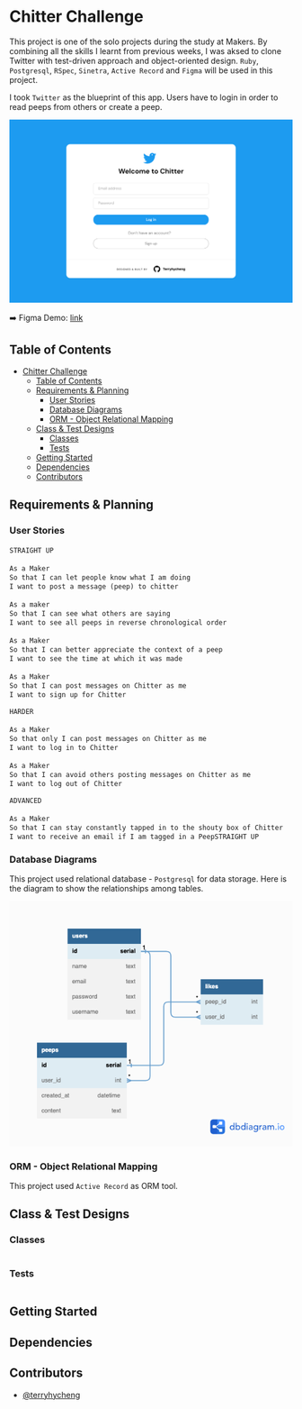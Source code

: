# Chitter Challenge

This project is one of the solo projects during the study at Makers. By combining all the skills I learnt from previous weeks, I was aksed to clone Twitter with test-driven approach and object-oriented design. `Ruby`, `Postgresql`, `RSpec`, `Sinetra`, `Active Record` and `Figma` will be used in this project.

I took `Twitter` as the blueprint of this app. Users have to login in order to read peeps from others or create a peep.

![preview](assets/preview.jpg)

<!-- ➡️ Application Demo: [link](https://www.google.com) -->

➡️ Figma Demo: [link](https://www.figma.com/file/f4rYLrUdqjwXm0GrsHvBXv/Chitter---Twitter-Clone?node-id=0%3A1&t=Es3QajIJr0ajuMtW-1)

## Table of Contents

- [Chitter Challenge](#chitter-challenge)
  - [Table of Contents](#table-of-contents)
  - [Requirements \& Planning](#requirements--planning)
    - [User Stories](#user-stories)
    - [Database Diagrams](#database-diagrams)
    - [ORM - Object Relational Mapping](#orm---object-relational-mapping)
  - [Class \& Test Designs](#class--test-designs)
    - [Classes](#classes)
    - [Tests](#tests)
  - [Getting Started](#getting-started)
  - [Dependencies](#dependencies)
  - [Contributors](#contributors)

## Requirements & Planning

### User Stories

```
STRAIGHT UP

As a Maker
So that I can let people know what I am doing
I want to post a message (peep) to chitter

As a maker
So that I can see what others are saying
I want to see all peeps in reverse chronological order

As a Maker
So that I can better appreciate the context of a peep
I want to see the time at which it was made

As a Maker
So that I can post messages on Chitter as me
I want to sign up for Chitter

```

```
HARDER

As a Maker
So that only I can post messages on Chitter as me
I want to log in to Chitter

As a Maker
So that I can avoid others posting messages on Chitter as me
I want to log out of Chitter
```

```
ADVANCED

As a Maker
So that I can stay constantly tapped in to the shouty box of Chitter
I want to receive an email if I am tagged in a PeepSTRAIGHT UP
```

### Database Diagrams

This project used relational database - `Postgresql` for data storage. Here is the diagram to show the relationships among tables.

![db-diagram](assets/db-diagram.png)

### ORM - Object Relational Mapping

This project used `Active Record` as ORM tool.

## Class & Test Designs

### Classes

```ruby

```

### Tests

```ruby

```

## Getting Started

## Dependencies

## Contributors

- [@terryhycheng](https://github.com/terryhycheng)
